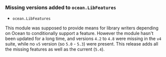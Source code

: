 ### Missing versions added to `ocean.LibFeatures`

* `ocean.LibFeatures`

This module was supposed to provide means for library writers depending
on Ocean to conditionally support a feature. However the module hasn't been
updated for a long time, and versions `4.2` to `4.8` were missing in the `v4`
suite, while no `v5` version (so `5.0` - `5.3`) were present.
This release adds all the missing features as well as the current (`5.4`).
